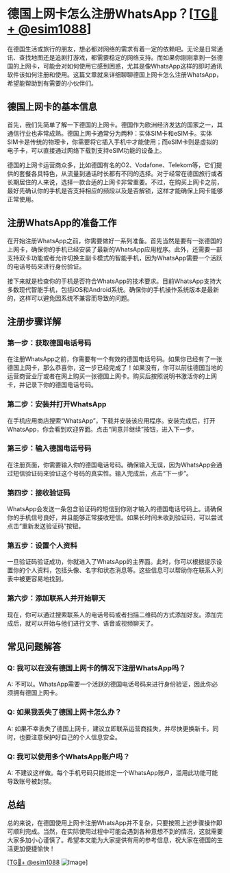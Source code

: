 # 德国上网卡怎么注册WhatsApp？[[TG💪+ @esim1088](https://t.me/s/esim1088)]

在德国生活或旅行的朋友，想必都对网络的需求有着一定的依赖吧。无论是日常通讯、查找地图还是追剧打游戏，都需要稳定的网络支持。而如果你刚刚拿到一张德国的上网卡，可能会对如何使用它感到困惑，尤其是像WhatsApp这样的即时通讯软件该如何注册和使用。这篇文章就来详细聊聊德国上网卡怎么注册WhatsApp，希望能帮助到有需要的小伙伴们。

## 德国上网卡的基本信息

首先，我们先简单了解一下德国的上网卡。德国作为欧洲经济发达的国家之一，其通信行业也非常成熟。德国上网卡通常分为两种：实体SIM卡和eSIM卡。实体SIM卡是传统的物理卡，你需要将它插入手机中才能使用；而eSIM卡则是虚拟的电子卡，可以直接通过网络下载到支持eSIM功能的设备上。

德国的上网卡运营商众多，比如德国有名的O2、Vodafone、Telekom等，它们提供的套餐各具特色，从流量到通话时长都有不同的选择。对于经常在德国旅行或者长期居住的人来说，选择一款合适的上网卡非常重要。不过，在购买上网卡之前，最好先确认你的手机是否支持相应的频段以及是否解锁，这样才能确保上网卡能够正常使用。

## 注册WhatsApp的准备工作

在开始注册WhatsApp之前，你需要做好一系列准备。首先当然是要有一张德国的上网卡，确保你的手机已经安装了最新的WhatsApp应用程序。此外，还需要一部支持双卡功能或者允许切换主副卡模式的智能手机，因为WhatsApp需要一个活跃的电话号码来进行身份验证。

接下来就是检查你的手机是否符合WhatsApp的技术要求。目前WhatsApp支持大多数现代智能手机，包括iOS和Android系统。确保你的手机操作系统版本是最新的，这样可以避免因系统不兼容而导致的问题。

## 注册步骤详解

### 第一步：获取德国电话号码

在注册WhatsApp之前，你需要有一个有效的德国电话号码。如果你已经有了一张德国上网卡，那么恭喜你，这一步已经完成了！如果没有，你可以前往德国当地的运营商营业厅或者在网上购买一张德国上网卡。购买后按照说明书激活你的上网卡，并记录下你的德国电话号码。

### 第二步：安装并打开WhatsApp

在手机应用商店搜索“WhatsApp”，下载并安装该应用程序。安装完成后，打开WhatsApp，你会看到欢迎界面。点击“同意并继续”按钮，进入下一步。

### 第三步：输入德国电话号码

在注册页面，你需要输入你的德国电话号码。确保输入无误，因为WhatsApp会通过短信验证码来验证这个号码的真实性。输入完成后，点击“下一步”。

### 第四步：接收验证码

WhatsApp会发送一条包含验证码的短信到你刚才输入的德国电话号码上。请确保你的手机信号良好，并且能够正常接收短信。如果长时间未收到验证码，可以尝试点击“重新发送验证码”按钮。

### 第五步：设置个人资料

一旦验证码验证成功，你就进入了WhatsApp的主界面。此时，你可以根据提示设置你的个人资料，包括头像、名字和状态消息等。这些信息可以帮助你在联系人列表中被更容易地找到。

### 第六步：添加联系人并开始聊天

现在，你可以通过搜索联系人的电话号码或者扫描二维码的方式添加好友。添加完成后，就可以开始与他们进行文字、语音或视频聊天了。

## 常见问题解答

### Q: 我可以在没有德国上网卡的情况下注册WhatsApp吗？

A: 不可以。WhatsApp需要一个活跃的德国电话号码来进行身份验证，因此你必须拥有德国上网卡。

### Q: 如果我丢失了德国上网卡怎么办？

A: 如果不幸丢失了德国上网卡，建议立即联系运营商挂失，并尽快更换新卡。同时，也要注意保护好自己的个人信息安全。

### Q: 我可以使用多个WhatsApp账户吗？

A: 不建议这样做。每个手机号码只能绑定一个WhatsApp账户，滥用此功能可能导致账号被封禁。

## 总结

总的来说，在德国使用上网卡注册WhatsApp并不复杂，只要按照上述步骤操作即可顺利完成。当然，在实际使用过程中可能会遇到各种意想不到的情况，这就需要大家多加小心谨慎了。希望本文能为大家提供有用的参考信息，祝大家在德国的生活更加便捷愉快！

[[TG💪+ @esim1088](https://t.me/s/esim1088) ![Image](https://i.postimg.cc/4NQfJmqS/Snipaste-2025-05-13-00-14-12.png)]